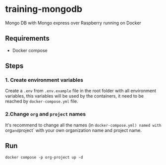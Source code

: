 # training-mongodb
Mongo DB with Mongo express over Raspberry running on Docker 

## Requirements
 - Docker compose

## Steps
### 1. Create environment variables
Create a `.env` from `.env.example` file in the root folder with all environment variables, this variables will be used by the containers, it need to be reached by `docker-compose.yml` file.

### 2.Change `org` and `project` names
It's recommend to change all the names (in `docker-compose.yml) named with `org` and `project` with your own organization name and project name.

## Run
```
docker compose -p org-project up -d
```